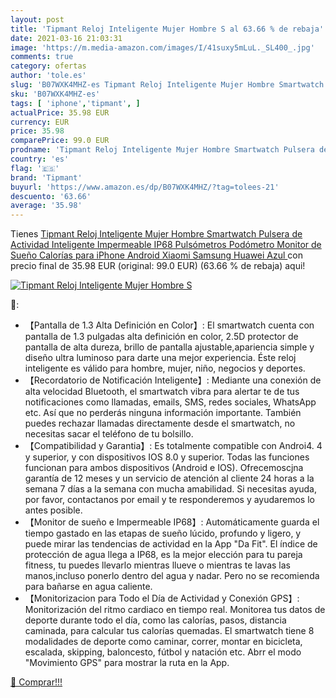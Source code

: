 ```yaml
---
layout: post
title: 'Tipmant Reloj Inteligente Mujer Hombre S al 63.66 % de rebaja'
date: 2021-03-16 21:03:31
image: 'https://m.media-amazon.com/images/I/41suxy5mLuL._SL400_.jpg'
comments: true
category: ofertas
author: 'tole.es'
slug: 'B07WXK4MHZ-es Tipmant Reloj Inteligente Mujer Hombre Smartwatch Pulsera...'
sku: 'B07WXK4MHZ-es'
tags: [ 'iphone','tipmant', ]
actualPrice: 35.98 EUR
currency: EUR
price: 35.98
comparePrice: 99.0 EUR
prodname: 'Tipmant Reloj Inteligente Mujer Hombre Smartwatch Pulsera de Actividad Inteligente Impermeable IP68 Pulsómetros Podómetro Monitor de Sueño Calorías para iPhone Android Xiaomi Samsung Huawei  Azul '
country: 'es'
flag: '🇪🇸'
brand: 'Tipmant'
buyurl: 'https://www.amazon.es/dp/B07WXK4MHZ/?tag=tolees-21'
descuento: '63.66'
average: '35.98'
---
```


Tienes [Tipmant Reloj Inteligente Mujer Hombre Smartwatch Pulsera de Actividad Inteligente Impermeable IP68 Pulsómetros Podómetro Monitor de Sueño Calorías para iPhone Android Xiaomi Samsung Huawei  Azul ](https://www.amazon.es/dp/B07WXK4MHZ/?tag=tolees-21) con precio final de  35.98 EUR (original: 99.0 EUR) (63.66 %  de rebaja) aqui!

[![Tipmant Reloj Inteligente Mujer Hombre S](https://m.media-amazon.com/images/I/41suxy5mLuL._SL400_.jpg)](https://www.amazon.es/dp/B07WXK4MHZ/?tag=tolees-21)

🔎:

- 【Pantalla de 1.3 Alta Definición en Color】: El smartwatch cuenta con pantalla de 1.3 pulgadas alta definición en color, 2.5D protector de pantalla de alta dureza, brillo de pantalla ajustable,apariencia simple y diseño ultra luminoso para darte una mejor experiencia. Éste reloj inteligente es válido para hombre, mujer, niño, negocios y deportes.
- 【Recordatorio de Notificación Inteligente】: Mediante una conexión de alta velocidad Bluetooth, el smartwatch vibra para alertar te de tus notificaciones como llamadas, emails, SMS, redes sociales, WhatsApp etc. Así que no perderás ninguna información importante. También puedes rechazar llamadas directamente desde el smartwatch, no necesitas sacar el teléfono de tu bolsillo.
- 【Compatibilidad y Garantia】: Es totalmente compatible con Androi4. 4 y superior, y con dispositivos IOS 8.0 y superior. Todas las funciones funcionan para ambos dispositivos (Android e IOS). Ofrecemoscjna garantía de 12 meses y un servicio de atención al cliente 24 horas a la semana 7 días a la semana con mucha amabilidad. Si necesitas ayuda, por favor, contactanos por email y te responderemos y ayudaremos lo antes posible.
- 【Monitor de sueño e Impermeable IP68】: Automáticamente guarda el tiempo gastado en las etapas de sueño lúcido, profundo y ligero, y puede mirar las tendencias de actividad en la App "Da Fit". El índice de protección de agua llega a IP68, es la mejor elección para tu pareja fitness, tu puedes llevarlo mientras llueve o mientras te lavas las manos,incluso ponerlo dentro del agua y nadar. Pero no se recomienda para bañarse en agua caliente.
- 【Monitorizacion para Todo el Día de Actividad y Conexión GPS】: Monitorización del ritmo cardiaco en tiempo real. Monitorea tus datos de deporte durante todo el día, como las calorías, pasos, distancia caminada, para calcular tus calorías quemadas. El smartwatch tiene 8 modalidades de deporte como caminar, correr, montar en bicicleta, escalada, skipping, baloncesto, fútbol y natación etc. Abrr el modo "Movimiento GPS" para mostrar la ruta en la App.

[🛒 Comprar!!!](https://www.amazon.es/dp/B07WXK4MHZ/?tag=tolees-21)
